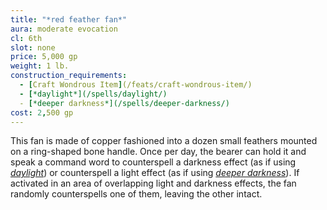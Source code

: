 ```yaml
---
title: "*red feather fan*"
aura: moderate evocation
cl: 6th
slot: none
price: 5,000 gp
weight: 1 lb.
construction_requirements:
  - [Craft Wondrous Item](/feats/craft-wondrous-item/)
  - [*daylight*](/spells/daylight/)
  - [*deeper darkness*](/spells/deeper-darkness/)
cost: 2,500 gp
---
```


This fan is made of copper fashioned into a dozen small feathers mounted on a ring-shaped bone handle. Once per day, the bearer can hold it and speak a command word to counterspell a darkness effect (as if using [*daylight*](/spells/daylight/)) or counterspell a light effect (as if using [*deeper darkness*](/spells/deeper-darkness/)). If activated in an area of overlapping light and darkness effects, the fan randomly counterspells one of them, leaving the other intact.

